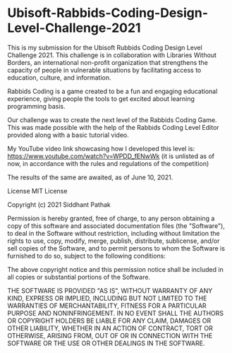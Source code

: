 # Ubisoft-Rabbids-Coding-Design-Level-Challenge-2021

This is my submission for the Ubisoft Rubbids Coding Design Level Challenge 2021. This challenge is in collaboration with Libraries Without Borders, an international non-profit organization that strengthens the capacity of people in vulnerable situations by facilitating access to education, culture, and information.

Rabbids Coding is a game created to be a fun and engaging educational experience, giving people the tools to get excited about learning programming basis.

Our challenge was to create the next level of the Rabbids Coding Game. This was made possible with the help of the Rabbids Coding Level Editor provided along with a basic tutorial video.

My YouTube video link showcasing how I developed this level is: https://www.youtube.com/watch?v=WPDD_fENwWk
(it is unlisted as of now, in accordance with the rules and regulations of the competition)

The results of the same are awaited, as of June 10, 2021.

License MIT License

Copyright (c) 2021 Siddhant Pathak

Permission is hereby granted, free of charge, to any person obtaining a copy of this software and associated documentation files (the "Software"), to deal in the Software without restriction, including without limitation the rights to use, copy, modify, merge, publish, distribute, sublicense, and/or sell copies of the Software, and to permit persons to whom the Software is furnished to do so, subject to the following conditions:

The above copyright notice and this permission notice shall be included in all copies or substantial portions of the Software.

THE SOFTWARE IS PROVIDED "AS IS", WITHOUT WARRANTY OF ANY KIND, EXPRESS OR IMPLIED, INCLUDING BUT NOT LIMITED TO THE WARRANTIES OF MERCHANTABILITY, FITNESS FOR A PARTICULAR PURPOSE AND NONINFRINGEMENT. IN NO EVENT SHALL THE AUTHORS OR COPYRIGHT HOLDERS BE LIABLE FOR ANY CLAIM, DAMAGES OR OTHER LIABILITY, WHETHER IN AN ACTION OF CONTRACT, TORT OR OTHERWISE, ARISING FROM, OUT OF OR IN CONNECTION WITH THE SOFTWARE OR THE USE OR OTHER DEALINGS IN THE SOFTWARE.

